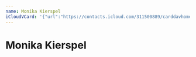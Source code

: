 ```yaml
---
name: Monika Kierspel
iCloudVCard: '{"url":"https://contacts.icloud.com/311500889/carddavhome/card/NmVhODcxNmMtYzI2My00YWU2LTg2MGItNDJhMGM1NzkyNWUw.vcf","etag":"\"kmfhdadz\"","data":"BEGIN:VCARD\r\nVERSION:3.0\r\nFN:\r\nN:Kierspel;Monika;;;\r\nUID:6ea8716c-c263-4ae6-860b-42a0c57925e0\r\nPRODID:ez-vcard 0.9.13-fc\r\nREV:2025-04-03T22:11:53Z\r\nORG:;\r\nPHOTO;VALUE=uri:https://gateway.icloud.com/contacts/311500889/ck/card/076c3\r\n 704d4176937da1cef285685d4b5\r\nEND:VCARD"}'
---
```

# Monika Kierspel